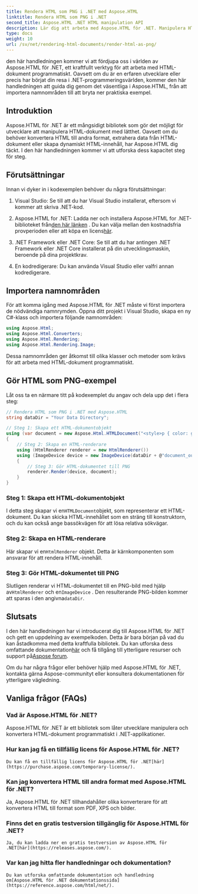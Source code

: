 ```yaml
---
title: Rendera HTML som PNG i .NET med Aspose.HTML
linktitle: Rendera HTML som PNG i .NET
second_title: Aspose.HTML .NET HTML manipulation API
description: Lär dig att arbeta med Aspose.HTML för .NET. Manipulera HTML, konvertera till olika format och mer. Dyk in i denna omfattande handledning!
type: docs
weight: 10
url: /sv/net/rendering-html-documents/render-html-as-png/
---
```


den här handledningen kommer vi att fördjupa oss i världen av Aspose.HTML för .NET, ett kraftfullt verktyg för att arbeta med HTML-dokument programmatiskt. Oavsett om du är en erfaren utvecklare eller precis har börjat din resa i .NET-programmeringsvärlden, kommer den här handledningen att guida dig genom det väsentliga i Aspose.HTML, från att importera namnområden till att bryta ner praktiska exempel.

## Introduktion

Aspose.HTML för .NET är ett mångsidigt bibliotek som gör det möjligt för utvecklare att manipulera HTML-dokument med lätthet. Oavsett om du behöver konvertera HTML till andra format, extrahera data från HTML-dokument eller skapa dynamiskt HTML-innehåll, har Aspose.HTML dig täckt. I den här handledningen kommer vi att utforska dess kapacitet steg för steg.

## Förutsättningar

Innan vi dyker in i kodexemplen behöver du några förutsättningar:

1. Visual Studio: Se till att du har Visual Studio installerat, eftersom vi kommer att skriva .NET-kod.

2.  Aspose.HTML for .NET: Ladda ner och installera Aspose.HTML for .NET-biblioteket från[den här länken](https://releases.aspose.com/html/net/) . Du kan välja mellan den kostnadsfria provperioden eller att köpa en licens[här](https://purchase.aspose.com/buy).

3. .NET Framework eller .NET Core: Se till att du har antingen .NET Framework eller .NET Core installerat på din utvecklingsmaskin, beroende på dina projektkrav.

4. En kodredigerare: Du kan använda Visual Studio eller valfri annan kodredigerare.

## Importera namnområden

För att komma igång med Aspose.HTML för .NET måste vi först importera de nödvändiga namnrymden. Öppna ditt projekt i Visual Studio, skapa en ny C#-klass och importera följande namnområden:

```csharp
using Aspose.Html;
using Aspose.Html.Converters;
using Aspose.Html.Rendering;
using Aspose.Html.Rendering.Image;
```

Dessa namnområden ger åtkomst till olika klasser och metoder som krävs för att arbeta med HTML-dokument programmatiskt.

## Gör HTML som PNG-exempel

Låt oss ta en närmare titt på kodexemplet du angav och dela upp det i flera steg:

```csharp
// Rendera HTML som PNG i .NET med Aspose.HTML
string dataDir = "Your Data Directory";

// Steg 1: Skapa ett HTML-dokumentobjekt
using (var document = new Aspose.Html.HTMLDocument("<style>p { color: green; }</style><p>my first paragraph</p>", @"c:\work\"))
{
    // Steg 2: Skapa en HTML-renderare
    using (HtmlRenderer renderer = new HtmlRenderer())
    using (ImageDevice device = new ImageDevice(dataDir + @"document_out.png"))
    {
        // Steg 3: Gör HTML-dokumentet till PNG
        renderer.Render(device, document);
    }
}
```

### Steg 1: Skapa ett HTML-dokumentobjekt

 I detta steg skapar vi en`HTMLDocument`objekt, som representerar ett HTML-dokument. Du kan skicka HTML-innehållet som en sträng till konstruktorn, och du kan också ange bassökvägen för att lösa relativa sökvägar.

### Steg 2: Skapa en HTML-renderare

 Här skapar vi en`HtmlRenderer` objekt. Detta är kärnkomponenten som ansvarar för att rendera HTML-innehåll. 

### Steg 3: Gör HTML-dokumentet till PNG

 Slutligen renderar vi HTML-dokumentet till en PNG-bild med hjälp av`HtmlRenderer` och en`ImageDevice` . Den resulterande PNG-bilden kommer att sparas i den angivna`dataDir`.

## Slutsats

 I den här handledningen har vi introducerat dig till Aspose.HTML för .NET och gett en uppdelning av exempelkoden. Detta är bara början på vad du kan åstadkomma med detta kraftfulla bibliotek. Du kan utforska dess omfattande dokumentation[här](https://reference.aspose.com/html/net/) och få tillgång till ytterligare resurser och support på[Aspose forum](https://forum.aspose.com/).

Om du har några frågor eller behöver hjälp med Aspose.HTML för .NET, kontakta gärna Aspose-communityt eller konsultera dokumentationen för ytterligare vägledning.

## Vanliga frågor (FAQs)

### Vad är Aspose.HTML för .NET?
   Aspose.HTML för .NET är ett bibliotek som låter utvecklare manipulera och konvertera HTML-dokument programmatiskt i .NET-applikationer.

### Hur kan jag få en tillfällig licens för Aspose.HTML för .NET?
    Du kan få en tillfällig licens för Aspose.HTML för .NET[här](https://purchase.aspose.com/temporary-license/).

### Kan jag konvertera HTML till andra format med Aspose.HTML för .NET?
   Ja, Aspose.HTML för .NET tillhandahåller olika konverterare för att konvertera HTML till format som PDF, XPS och bilder.

### Finns det en gratis testversion tillgänglig för Aspose.HTML för .NET?
    Ja, du kan ladda ner en gratis testversion av Aspose.HTML för .NET[här](https://releases.aspose.com/).

### Var kan jag hitta fler handledningar och dokumentation?
    Du kan utforska omfattande dokumentation och handledning om[Aspose.HTML för .NET dokumentationssida](https://reference.aspose.com/html/net/).